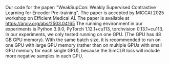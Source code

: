 Our code for the paper: "WeakSupCon: Weakly Supervised Contrastive Learning for Encoder Pre-training".
The paper is accepted by MICCAI 2025 workshop on Efficient Medical AI.
The paper is available at https://arxiv.org/abs/2503.04165
The running environment in our experiments is Python 3.9.0, PyTorch 1.12.1+cu113, torchvision 0.13.1+cu113.
In our experiments, we only tested running on one GPU. (The GPU has 48 GB GPU memory). With the same batch size, it is recommended to run on one GPU with large GPU memory (rather than on multiple GPUs with small GPU memory for each single GPU), because the SimCLR loss will include more negative samples in each GPU. 
